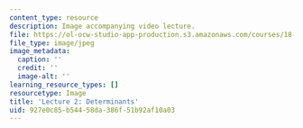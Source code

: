 ```yaml
---
content_type: resource
description: Image accompanying video lecture.
file: https://ol-ocw-studio-app-production.s3.amazonaws.com/courses/18-02-multivariable-calculus-fall-2007/927e0c85b54458da386f51b92af10a03_02.jpg
file_type: image/jpeg
image_metadata:
  caption: ''
  credit: ''
  image-alt: ''
learning_resource_types: []
resourcetype: Image
title: 'Lecture 2: Determinants'
uid: 927e0c85-b544-58da-386f-51b92af10a03
---
```

